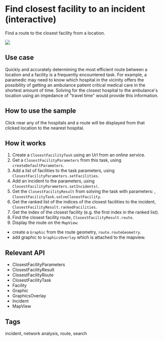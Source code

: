 # Find closest facility to an incident (interactive)

Find a route to the closest facility from a location.

![](screenshot.png)

## Use case

Quickly and accurately determining the most efficient route between a location and a facility is a frequently encountered task. For example, a paramedic may need to know which hospital in the vicinity offers the possibility of getting an ambulance patient critical medical care in the shortest amount of time. Solving for the closest hospital to the ambulance's location using an impedance of "travel time" would provide this information.

## How to use the sample

Click near any of the hospitals and a route will be displayed from that clicked location to the nearest hospital.

## How it works

1. Create a `ClosestFacilityTask` using an Url from an online service.
2. Get a `ClosestFacilityParameters` from this task, using `createDefaultParameters`.
3. Add a list of facilities to the task parameters, using `ClosestFacilityParameters.setFacilities`.
4. Add an incident to the parameters, using `ClosestFacilityParameters.setIncidents(`.
5. Get the `ClosestFacilityResult` from solving the task with parameters: , `ClosestFacilityTask.solveClosestFacility`.
6. Get the ranked list of the indices of the closest facilities to the incident, `ClosestFacilityResult.rankedFacilities`.
7. Get the index of the closest facility (e.g. the first index in the ranked list).
8. Find the closest facility route, `ClosestFacilityResult.route`.
9. Display the route on the `MapView`:
 - create a `Graphic` from the route geometry, `route.routeGeometry`.
 - add graphic to `GraphicsOverlay` which is attached to the mapview.

## Relevant API

* ClosestFacilityParameters
* ClosestFacilityResult
* ClosestFacilityRoute
* ClosestFacilityTask
* Facility
* Graphic
* GraphicsOverlay
* Incident
* MapView

## Tags

incident, network analysis, route, search
